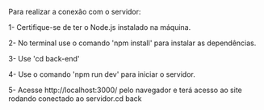  Para realizar a conexão com o servidor:

 1- Certifique-se de ter o Node.js instalado na máquina.

 2- No terminal use o comando 'npm install' para instalar as dependências.

 3- Use 'cd back-end' 

 4- Use o comando 'npm run dev' para iniciar o servidor.

 5- Acesse http://localhost:3000/ pelo navegador e terá acesso ao site rodando conectado ao servidor.cd back